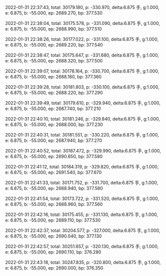 2022-01-31 22:37:43, total: 30179.180, p: -330.970, delta:6.875 手, g:1.000, e: 6.875, b: -55.000, ep: 2689.270, bp: 377.530

2022-01-31 22:38:04, total: 30175.578, p: -331.090, delta:6.875 手, g:1.000, e: 6.875, b: -55.000, ep: 2688.990, bp: 377.510

2022-01-31 22:38:26, total: 30177.022, p: -331.100, delta:6.875 手, g:1.000, e: 6.875, b: -55.000, ep: 2689.220, bp: 377.540

2022-01-31 22:38:47, total: 30175.647, p: -331.680, delta:6.875 手, g:1.000, e: 6.875, b: -55.000, ep: 2688.320, bp: 377.500

2022-01-31 22:39:07, total: 30178.164, p: -330.700, delta:6.875 手, g:1.000, e: 6.875, b: -55.000, ep: 2688.180, bp: 377.360

2022-01-31 22:39:28, total: 30181.803, p: -330.100, delta:6.875 手, g:1.000, e: 6.875, b: -55.000, ep: 2688.220, bp: 377.290

2022-01-31 22:39:49, total: 30179.610, p: -329.940, delta:6.875 手, g:1.000, e: 6.875, b: -55.000, ep: 2687.740, bp: 377.210

2022-01-31 22:40:10, total: 30181.246, p: -329.840, delta:6.875 手, g:1.000, e: 6.875, b: -55.000, ep: 2688.000, bp: 377.230

2022-01-31 22:40:31, total: 30181.551, p: -330.220, delta:6.875 手, g:1.000, e: 6.875, b: -55.000, ep: 2687.940, bp: 377.270

2022-01-31 22:40:52, total: 30187.472, p: -329.990, delta:6.875 手, g:1.000, e: 6.875, b: -55.000, ep: 2690.650, bp: 377.580

2022-01-31 22:41:12, total: 30184.319, p: -329.820, delta:6.875 手, g:1.000, e: 6.875, b: -55.000, ep: 2691.540, bp: 377.670

2022-01-31 22:41:33, total: 30171.752, p: -331.700, delta:6.875 手, g:1.000, e: 6.875, b: -55.000, ep: 2688.940, bp: 377.580

2022-01-31 22:41:54, total: 30173.722, p: -331.520, delta:6.875 手, g:1.000, e: 6.875, b: -55.000, ep: 2688.960, bp: 377.560

2022-01-31 22:42:16, total: 30175.455, p: -331.130, delta:6.875 手, g:1.000, e: 6.875, b: -55.000, ep: 2689.110, bp: 377.530

2022-01-31 22:42:37, total: 30204.577, p: -327.000, delta:6.875 手, g:1.000, e: 6.875, b: -55.000, ep: 2690.040, bp: 377.130

2022-01-31 22:42:57, total: 30251.657, p: -320.130, delta:6.875 手, g:1.000, e: 6.875, b: -55.000, ep: 2690.110, bp: 376.280

2022-01-31 22:43:18, total: 30247.835, p: -320.800, delta:6.875 手, g:1.000, e: 6.875, b: -55.000, ep: 2690.000, bp: 376.350